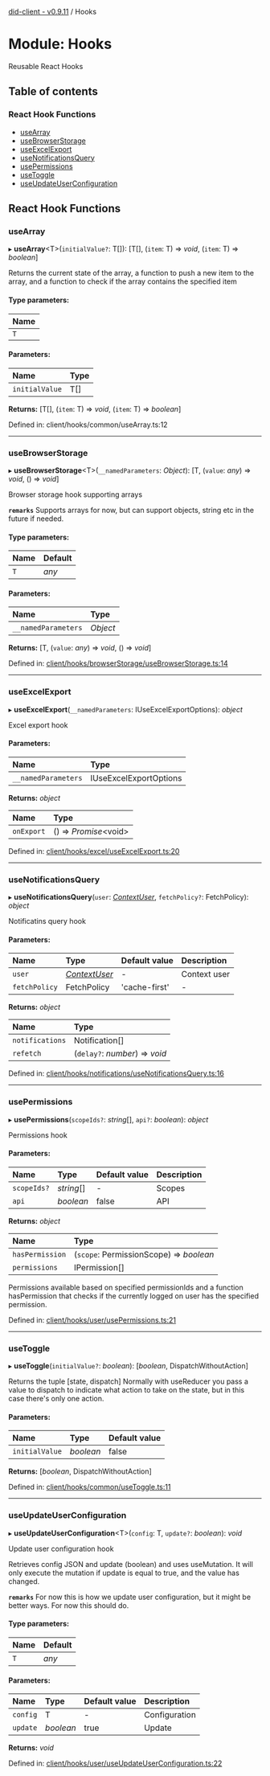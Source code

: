 [did-client - v0.9.11](../README.md) / Hooks

# Module: Hooks

Reusable React Hooks

## Table of contents

### React Hook Functions

- [useArray](hooks.md#usearray)
- [useBrowserStorage](hooks.md#usebrowserstorage)
- [useExcelExport](hooks.md#useexcelexport)
- [useNotificationsQuery](hooks.md#usenotificationsquery)
- [usePermissions](hooks.md#usepermissions)
- [useToggle](hooks.md#usetoggle)
- [useUpdateUserConfiguration](hooks.md#useupdateuserconfiguration)

## React Hook Functions

### useArray

▸ **useArray**<T\>(`initialValue?`: T[]): [T[], (`item`: T) => *void*, (`item`: T) => *boolean*]

Returns the current state of the array, a function
to push a new item to the array, and a function to
check if the array contains the specified item

#### Type parameters:

Name |
:------ |
`T` |

#### Parameters:

Name | Type |
:------ | :------ |
`initialValue` | T[] |

**Returns:** [T[], (`item`: T) => *void*, (`item`: T) => *boolean*]

Defined in: client/hooks/common/useArray.ts:12

___

### useBrowserStorage

▸ **useBrowserStorage**<T\>(`__namedParameters`: *Object*): [T, (`value`: *any*) => *void*, () => *void*]

Browser storage hook supporting arrays

**`remarks`** Supports arrays for now, but can
support objects, string etc in the future
if needed.

#### Type parameters:

Name | Default |
:------ | :------ |
`T` | *any* |

#### Parameters:

Name | Type |
:------ | :------ |
`__namedParameters` | *Object* |

**Returns:** [T, (`value`: *any*) => *void*, () => *void*]

Defined in: [client/hooks/browserStorage/useBrowserStorage.ts:14](https://github.com/Puzzlepart/did/blob/dev/client/hooks/browserStorage/useBrowserStorage.ts#L14)

___

### useExcelExport

▸ **useExcelExport**(`__namedParameters`: IUseExcelExportOptions): *object*

Excel export hook

#### Parameters:

Name | Type |
:------ | :------ |
`__namedParameters` | IUseExcelExportOptions |

**Returns:** *object*

Name | Type |
:------ | :------ |
`onExport` | () => *Promise*<void\> |

Defined in: [client/hooks/excel/useExcelExport.ts:20](https://github.com/Puzzlepart/did/blob/dev/client/hooks/excel/useExcelExport.ts#L20)

___

### useNotificationsQuery

▸ **useNotificationsQuery**(`user`: [*ContextUser*](../classes/app.contextuser.md), `fetchPolicy?`: FetchPolicy): *object*

Notificatins query hook

#### Parameters:

Name | Type | Default value | Description |
:------ | :------ | :------ | :------ |
`user` | [*ContextUser*](../classes/app.contextuser.md) | - | Context user    |
`fetchPolicy` | FetchPolicy | 'cache-first' | - |

**Returns:** *object*

Name | Type |
:------ | :------ |
`notifications` | Notification[] |
`refetch` | (`delay?`: *number*) => *void* |

Defined in: [client/hooks/notifications/useNotificationsQuery.ts:16](https://github.com/Puzzlepart/did/blob/dev/client/hooks/notifications/useNotificationsQuery.ts#L16)

___

### usePermissions

▸ **usePermissions**(`scopeIds?`: *string*[], `api?`: *boolean*): *object*

Permissions hook

#### Parameters:

Name | Type | Default value | Description |
:------ | :------ | :------ | :------ |
`scopeIds?` | *string*[] | - | Scopes   |
`api` | *boolean* | false | API    |

**Returns:** *object*

Name | Type |
:------ | :------ |
`hasPermission` | (`scope`: PermissionScope) => *boolean* |
`permissions` | IPermission[] |

Permissions available based on specified permissionIds
and a function hasPermission that checks if the currently logged
on user has the specified permission.

Defined in: [client/hooks/user/usePermissions.ts:21](https://github.com/Puzzlepart/did/blob/dev/client/hooks/user/usePermissions.ts#L21)

___

### useToggle

▸ **useToggle**(`initialValue?`: *boolean*): [*boolean*, DispatchWithoutAction]

Returns the tuple [state, dispatch]
Normally with useReducer you pass a value to dispatch to indicate what action to
take on the state, but in this case there's only one action.

#### Parameters:

Name | Type | Default value |
:------ | :------ | :------ |
`initialValue` | *boolean* | false |

**Returns:** [*boolean*, DispatchWithoutAction]

Defined in: [client/hooks/common/useToggle.ts:11](https://github.com/Puzzlepart/did/blob/dev/client/hooks/common/useToggle.ts#L11)

___

### useUpdateUserConfiguration

▸ **useUpdateUserConfiguration**<T\>(`config`: T, `update?`: *boolean*): *void*

Update user configuration hook

Retrieves config JSON and update (boolean) and uses useMutation.
It will only execute the mutation if update is equal to true, and
the value has changed.

**`remarks`** For now this is how we update user configuration,
but it might be better ways. For now this should do.

#### Type parameters:

Name | Default |
:------ | :------ |
`T` | *any* |

#### Parameters:

Name | Type | Default value | Description |
:------ | :------ | :------ | :------ |
`config` | T | - | Configuration   |
`update` | *boolean* | true | Update    |

**Returns:** *void*

Defined in: [client/hooks/user/useUpdateUserConfiguration.ts:22](https://github.com/Puzzlepart/did/blob/dev/client/hooks/user/useUpdateUserConfiguration.ts#L22)

